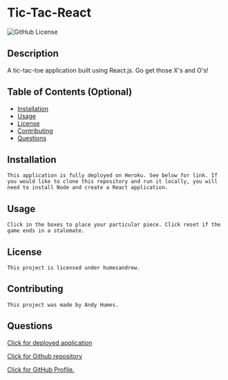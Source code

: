 # Tic-Tac-React 

  ![GitHub License](https://img.shields.io/badge/license-humesandrew-blue.svg)
  ## Description
  A tic-tac-toe application built using React.js. Go get those X's and O's!

  ## Table of Contents (Optional)
  - [Installation](#installation)
  - [Usage](#usage)
  - [License](#license)
  - [Contributing](#contributing)
  - [Questions](#questions)

  ## Installation
    This application is fully deployed on Heroku. See below for link. If you would like to clone this repository and run it locally, you will need to install Node and create a React application. 
  
  ## Usage
    Click in the boxes to place your particular piece. Click reset if the game ends in a stalemate. 

  ## License
    This project is licensed under humesandrew. 

  ## Contributing
    This project was made by Andy Humes. 

  ## Questions

  [Click for deployed application](https://humestictacreact.herokuapp.com/)
  
  [Click for Github repository](https://github.com/humesandrew/ticTacReact)

  [Click for GitHub Profile.](https://github.com/humesandrew)


